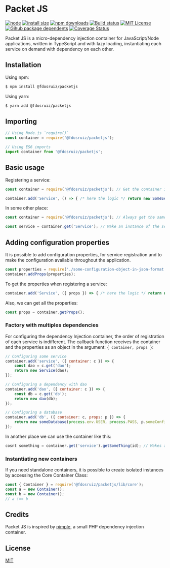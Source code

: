 # Packet JS

[![node](https://img.shields.io/node/v/@fdosruiz/packetjs.svg?maxAge=1000)](https://www.npmjs.com/package/@fdosruiz/packetjs)
[![install size](https://packagephobia.com/badge?p=@fdosruiz/packetjs)](https://packagephobia.com/result?p=@fdosruiz/packetjs)
[![npm downloads](https://img.shields.io/npm/dm/@fdosruiz/packetjs.svg?style=flat-square)](https://npm-stat.com/charts.html?package=@fdosruiz/packetjs)
[![Build status](https://github.com/fdosruiz/packetjs/actions/workflows/ci-cd.yml/badge.svg)](https://github.com/fdosruiz/packetjs/actions)
[![MIT License](https://img.shields.io/badge/license-MIT-blue.svg?style=flat)](https://github.com/fdosruiz/packetjs/blob/main/LICENSE)
[![Gihub package dependents](https://badgen.net/github/dependents-pkg/fdosruiz/packetjs)](https://github.com/fdosruiz/packetjs/network/dependents?dependent_type=PACKAGE)
[![Coverage Status](https://coveralls.io/repos/github/fdosruiz/packetjs/badge.svg?branch=main)](https://coveralls.io/github/fdosruiz/packetjs?branch=main)

Packet JS is a micro-dependency injection container for JavaScript/Node applications, written in TypeScript and with lazy loading, instantiating each service on demand with dependency on each other. 

## Installation

Using npm:

```bash
$ npm install @fdosruiz/packetjs
```

Using yarn:

```bash
$ yarn add @fdosruiz/packetjs
```

## Importing

```javascript
// Using Node.js `require()`
const container = require('@fdosruiz/packetjs');

// Using ES6 imports
import container from '@fdosruiz/packetjs';
```

## Basic usage

Registering a service:

```javascript
const container = require('@fdosruiz/packetjs'); // Get the container instance.

container.add('Service', () => { /* here the logic */ return new SomeService() });
```

In some other place:

```javascript
const container = require('@fdosruiz/packetjs'); // Always get the same instance of the container. (singleton pattern)

const service = container.get('Service'); // Make an instance of the service on demand, with lazy loading.
```

## Adding configuration properties

It is possible to add configuration properties, for service registration and to make the configuration available throughout the application.

```javascript
const properties = require('./some-configuration-object-in-json-format');
container.addProps(properties);
```

To get the properties when registering a service:

```javascript
container.add('Service', ({ props }) => { /* here the logic */ return new SomeService(props.someParam) });
```

Also, we can get all the properties:

```javascript
const props = container.getProps();
```

### Factory with multiples dependencies

For configuring the dependency Injection container, the order of registration of each service is indifferent. The callback function receives the container and the properties as an object in the argument: `{ container, props }`:

```javascript
// Configuring some service
container.add('service', ({ container: c }) => {
    const dao = c.get('dao');
    return new Service(dao);
});

// Configuring a dependency with dao
container.add('dao', ({ container: c }) => {
    const db = c.get('db');
    return new dao(db);
});

// Configuring a database
container.add('db', ({ container: c, props: p }) => {
    return new someDatabase(process.env.USER, process.PASS, p.someConfigurationProp);
});
```

In another place we can use the container like this:

```javascript
cosnt something = container.get('service').getSomeThing(id); // Makes an instance of the service with lazy loading for each service.
```

### Instantiating new containers

If you need standalone containers, it is possible to create isolated instances by accessing the Core Container Class:

```javascript
const { Container } = require('@fdosruiz/packetjs/lib/core');
const a = new Container();
const b = new Container();
// a !== b
```

## Credits

Packet JS is inspired by [pimple](https://github.com/silexphp/Pimple), a small PHP dependency injection container.

## License

[MIT](https://github.com/fdosruiz/packetjs/blob/main/LICENSE)

